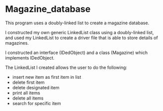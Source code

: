 # Magazine_database
This program uses a doubly-linked list to create a magazine database.

I constructed my own generic LinkedList class using a doubly-linked list, and used my LinkedList to create a driver file that is able to store details of magazines.

I constructed an interface (IDedObject) and a class (Magazine) which implements IDedObject.

The LinkedList I created allows the user to do the following: 
 - insert new item as first item in list
 - delete first item
 - delete designated item
 - print all items
 - delete all items
 - search for specific item
